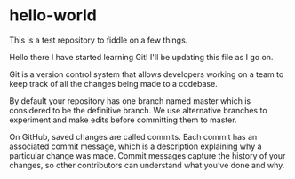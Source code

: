 # hello-world
This is a test repository to fiddle on a few things.

Hello there I have started learning Git! I'll be updating this file as I go on.

Git is a version control system that allows developers working on a team to keep track of all the changes being made to a codebase.

By default your repository has one branch named master which is considered to be the definitive branch. We use alternative branches to experiment and make edits before committing them to master.

On GitHub, saved changes are called commits. Each commit has an associated commit message, which is a description explaining why a particular change was made. Commit messages capture the history of your changes, so other contributors can understand what you’ve done and why.





